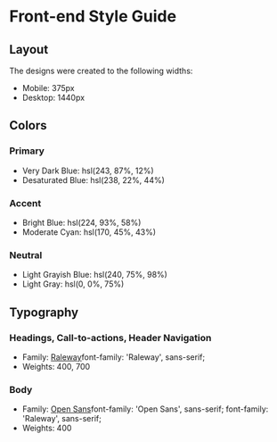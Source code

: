 # Front-end Style Guide

## Layout

The designs were created to the following widths:

- Mobile: 375px
- Desktop: 1440px

## Colors

### Primary

- Very Dark Blue: hsl(243, 87%, 12%)
- Desaturated Blue: hsl(238, 22%, 44%)

### Accent

- Bright Blue: hsl(224, 93%, 58%)
- Moderate Cyan: hsl(170, 45%, 43%)

### Neutral

- Light Grayish Blue: hsl(240, 75%, 98%)
- Light Gray: hsl(0, 0%, 75%)

## Typography

### Headings, Call-to-actions, Header Navigation

- Family: [Raleway](https://fonts.google.com/specimen/Raleway)font-family: 'Raleway', sans-serif;
- Weights: 400, 700

### Body

- Family: [Open Sans](https://fonts.google.com/specimen/Open+Sans)font-family: 'Open Sans', sans-serif;
font-family: 'Raleway', sans-serif;
- Weights: 400